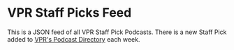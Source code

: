 # VPR Staff Picks Feed

This is a JSON feed of all VPR Staff Pick Podcasts. There is a new Staff Pick added to [VPR's Podcast Directory](http://www.vpr.net/apps/podcasts) each week.
